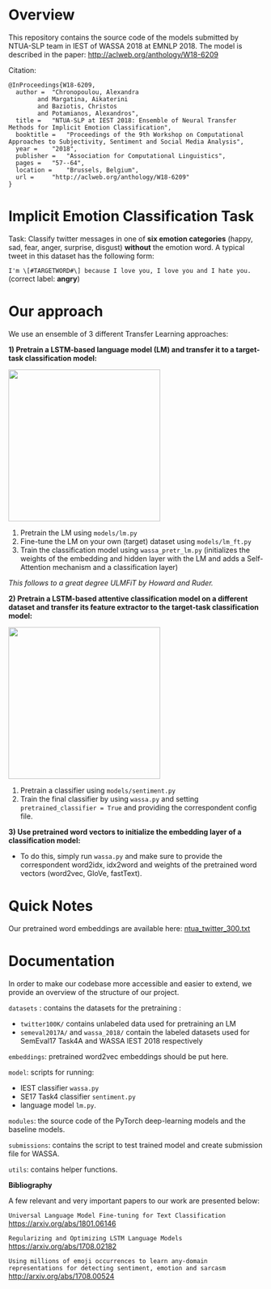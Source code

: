 # Overview
This repository contains the source code of the models submitted by NTUA-SLP team in IEST of WASSA 2018 at EMNLP 2018. 
The model is described in the paper: http://aclweb.org/anthology/W18-6209

Citation:
```
@InProceedings{W18-6209,
  author = 	"Chronopoulou, Alexandra
		and Margatina, Aikaterini
		and Baziotis, Christos
		and Potamianos, Alexandros",
  title = 	"NTUA-SLP at IEST 2018: Ensemble of Neural Transfer Methods for Implicit Emotion Classification",
  booktitle = 	"Proceedings of the 9th Workshop on Computational Approaches to Subjectivity, Sentiment and Social Media Analysis",
  year = 	"2018",
  publisher = 	"Association for Computational Linguistics",
  pages = 	"57--64",
  location = 	"Brussels, Belgium",
  url = 	"http://aclweb.org/anthology/W18-6209"
}
```
# Implicit Emotion Classification Task
Task: Classify twitter messages in one of **six emotion categories** (happy, sad, fear, anger, surprise, disgust) **without** the emotion word. 
A typical tweet in this dataset has the following form:

 ```I'm \[#TARGETWORD#\] because I love you, I love you and I hate you.```  (correct label: **angry**) 

# Our approach
We use an ensemble of 3 different Transfer Learning approaches:

**1) Pretrain a LSTM-based language model (LM) and transfer it to a target-task classification model:**

<img src="https://github.com/alexandra-chron/ntua-slp-wassa-iest2018/blob/master/ulmfit.png" width="300">

1) Pretrain the LM using ```models/lm.py```
2) Fine-tune the LM on your own (target) dataset using ```models/lm_ft.py```
3) Train the classification model using ```wassa_pretr_lm.py``` (initializes the weights of the embedding and hidden layer with the LM and adds a Self-Attention mechanism and a classification layer)

*This follows to a great degree ULMFiT by Howard and Ruder.*

**2) Pretrain a LSTM-based attentive classification model on a different dataset and transfer its feature extractor to the target-task classification model:**

<img src="https://github.com/alexandra-chron/ntua-slp-wassa-iest2018/blob/master/pre_cls.png" width="300">


1) Pretrain a classifier using ```models/sentiment.py```
2) Train the final classifier by using ```wassa.py``` and setting ```pretrained_classifier = True``` and providing the correspondent config file.

**3) Use pretrained word vectors to initialize the embedding layer of a classification model:**
- To do this, simply run ```wassa.py``` and make sure to provide the correspondent word2idx, idx2word and weights of the pretrained word vectors (word2vec, GloVe, fastText).

# Quick Notes
Our pretrained word embeddings are available here: [ntua_twitter_300.txt](https://drive.google.com/file/d/1b-w7xf0d4zFmVoe9kipBHUwfoefFvU2t/view)

# Documentation

In order to make our codebase more accessible and easier to extend, we provide an overview of the structure of our project. 

`datasets` : contains the datasets for the pretraining :
- ```twitter100K/``` contains unlabeled data used for pretraining an LM
- ```semeval2017A/``` and ```wassa_2018/``` contain the labeled datasets used for SemEval17 Task4A and WASSA IEST 2018 respectively

`embeddings`: pretrained word2vec embeddings should be put here.


`model`: scripts for running:
- IEST classifier ```wassa.py```
- SE17 Task4 classifier ```sentiment.py```
- language model ```lm.py```.

`modules`: the source code of the PyTorch deep-learning models and the baseline models.

`submissions`: contains the script to test trained model and create submission file for WASSA.

`utils`: contains helper functions.

**Bibliography**

A few relevant and very important papers to our work are presented below:

```Universal Language Model Fine-tuning for Text Classification``` https://arxiv.org/abs/1801.06146

```Regularizing and Optimizing LSTM Language Models``` https://arxiv.org/abs/1708.02182

```Using millions of emoji occurrences to learn any-domain representations for detecting sentiment, emotion and sarcasm``` http://arxiv.org/abs/1708.00524

